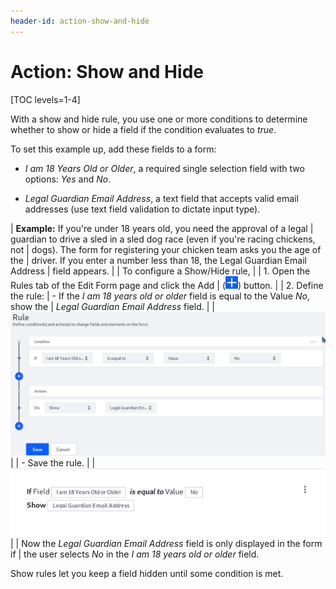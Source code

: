 ```yaml
---
header-id: action-show-and-hide
---
```


# Action: Show and Hide

[TOC levels=1-4]

With a show and hide rule, you use one or more conditions to determine whether
to show or hide a field if the condition evaluates to *true*.

To set this example up, add these fields to a form: 

- *I am 18 Years Old or Older*, a required single selection field with two options:
  *Yes* and *No*.

- *Legal Guardian Email Address*, a text field that accepts valid email
  addresses (use text field validation to dictate input type).

| **Example:** If you're under 18 years old, you need the approval of a legal
| guardian to drive a sled in a sled dog race (even if you're racing chickens, not
| dogs). The form for registering your chicken team asks you the age of the
| driver. If you enter a number less than 18, the Legal Guardian Email Address
| field appears.
| 
| To configure a Show/Hide rule,
| 
| 1.  Open the Rules tab of the Edit Form page and click the Add
|     (![Add](../../../images/icon-add.png)) button.
| 
| 2.  Define the rule:
|      - If the *I am 18 years old or older* field is equal to the Value *No*, show the
|        *Legal Guardian Email Address* field.
| 
|     ![Figure 1: Build form rules quickly by defining your conditions and actions.](../../../images/forms-rule-development.png)
| 
|      - Save the rule.
| 
|     ![Figure 2: Once a rule is saved, it is displayed so that you can easily understand what it does.](../../../images/forms-rule-list.png)
| 
| Now the *Legal Guardian Email Address* field is only displayed in the form if
| the user selects *No* in the *I am 18 years old or older* field.

Show rules let you keep a field hidden until some condition is met.
